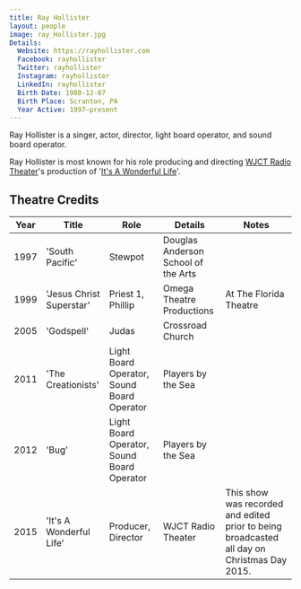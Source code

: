 ```yaml
---
title: Ray Hollister
layout: people
image: ray_Hollister.jpg
Details:
  Website: https://rayhollister.com
  Facebook: rayhollister
  Twitter: rayhollister
  Instagram: rayhollister
  LinkedIn: rayhollister
  Birth Date: 1980-12-07
  Birth Place: Scranton, PA
  Year Active: 1997–present
---
```

Ray Hollister is a singer, actor, director, light board operator, and sound board operator. 

Ray Hollister is most known for his role producing and directing [WJCT Radio Theater](WJCT_Radio_Theater)'s production of '[It's A Wonderful Life](2015_Its_a_Wonderful_Life)'.

## Theatre Credits

| Year | Title | Role | Details | Notes |
| ---- | ----- | ---- | ------- | ----- |
| 1997 | 'South Pacific' | Stewpot | Douglas Anderson School of the Arts | |
| 1999 | 'Jesus Christ Superstar' | Priest 1, Phillip | Omega Theatre Productions | At The Florida Theatre |
| 2005 | 'Godspell' | Judas | Crossroad Church | |
| 2011 | 'The Creationists' | Light Board Operator, Sound Board Operator | Players by the Sea | |
| 2012 | 'Bug' | Light Board Operator, Sound Board Operator | Players by the Sea | |
| 2015 | 'It's A Wonderful Life' | Producer, Director | WJCT Radio Theater | This show was recorded and edited prior to being broadcasted all day on Christmas Day 2015. |
